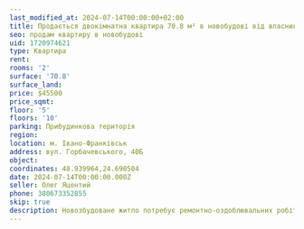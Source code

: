 ```yaml
---
last_modified_at: 2024-07-14T00:00:00+02:00
title: Продається двокімнатна квартира 70.8 м² в новобудові від власника на Горбачевського
seo: продам квартиру в новобудові
uid: 1720974621
type: Квартира
rent:
rooms: '2'
surface: '70.8'
surface_land:
price: $45500
price_sqmt:
floor: '5'
floors: '10'
parking: Прибудинкова територія
region:
location: м. Івано-Франківськ
address: вул. Горбачевського, 40Б
object:
coordinates: 48.939964,24.690504
date: 2024-07-14T00:00:00.000Z
seller: Олег Яцентий
phone: 380673352855
skip: true
description: Новозбудоване житло потребує ремонтно-оздоблювальних робіт
---
```

